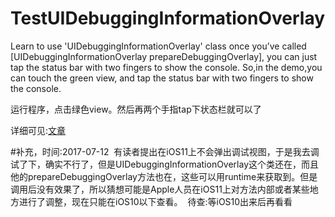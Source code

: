 # TestUIDebuggingInformationOverlay
Learn to use 'UIDebuggingInformationOverlay' class
once you’ve called [UIDebuggingInformationOverlay prepareDebuggingOverlay], you can just tap the status bar with two fingers to show the console.
So,in the demo,you can touch the green view, and tap the status bar with two fingers to show the console.

运行程序，点击绿色view。然后再两个手指tap下状态栏就可以了

详细可见:[文章](http://www.jianshu.com/p/a228cafd418f)

#补充，时间:2017-07-12
  有读者提出在iOS11上不会弹出调试视图，于是我去调试了下，确实不行了，但是UIDebuggingInformationOverlay这个类还在，而且他的prepareDebuggingOverlay方法也在，这些可以用runtime来获取到。但是调用后没有效果了，所以猜想可能是Apple人员在iOS11上对方法内部或者某些地方进行了调整，现在只能在iOS10以下查看。
  待查:等iOS10出来后再看看

